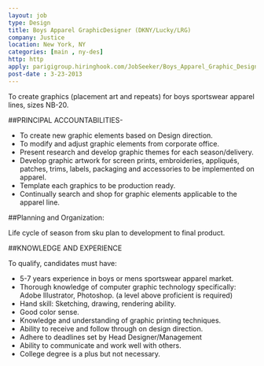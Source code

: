 ```yaml
---
layout: job
type: Design
title: Boys Apparel GraphicDesigner (DKNY/Lucky/LRG)
company: Justice
location: New York, NY
categories: [main , ny-des]
http: http
apply: parigigroup.hiringhook.com/JobSeeker/Boys_Apparel_Graphic_Designer_DKNYLuckyLRG_J01924983.aspx
post-date : 3-23-2013
---
```


To create graphics (placement art and repeats) for boys sportswear apparel lines, sizes NB-20.

##PRINCIPAL ACCOUNTABILITIES-   

* To create new graphic elements based on Design direction.
* To modify and adjust graphic elements from corporate office.
* Present research and develop graphic themes for each season/delivery.
* Develop graphic artwork for screen prints, embroideries, appliqués, patches, trims, labels, packaging and accessories to be implemented on apparel.
* Template each graphics to be production ready.
* Continually search and shop for graphic elements applicable to the apparel line.
 
##Planning and Organization:
 
Life cycle of season from sku plan to development to final product.

##KNOWLEDGE AND EXPERIENCE
 
To qualify, candidates must have:

* 5-7 years experience in boys or mens sportswear apparel market.
* Thorough knowledge of computer graphic technology specifically: Adobe Illustrator, Photoshop. (a level above proficient is required)
* Hand skill: Sketching, drawing, rendering ability.
* Good color sense.
* Knowledge and understanding of graphic printing techniques.
* Ability to receive and follow through on design direction.
* Adhere to deadlines set by Head Designer/Management
* Ability to communicate and work well with others.
* College degree is a plus but not necessary.